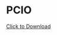 # PCIO

<a href="https://github.com/Nicsilver/PCIO/raw/main/PCIO.zip" download>Click to Download</a>
